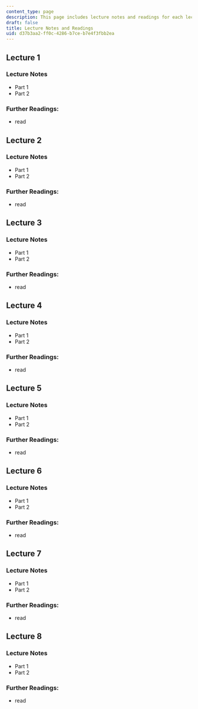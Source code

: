 ```yaml
---
content_type: page
description: This page includes lecture notes and readings for each lecture.
draft: false
title: Lecture Notes and Readings
uid: d37b3aa2-ff0c-4286-b7ce-b7e4f3fbb2ea
---
```

## Lecture 1

### Lecture Notes

- Part 1
- Part 2

### Further Readings:

- read

## Lecture 2

### Lecture Notes

- Part 1
- Part 2

### Further Readings:

- read

## Lecture 3

### Lecture Notes

- Part 1
- Part 2

### Further Readings:

- read

## Lecture 4

### Lecture Notes

- Part 1
- Part 2

### Further Readings:

- read

## Lecture 5

### Lecture Notes

- Part 1
- Part 2

### Further Readings:

- read

## Lecture 6

### Lecture Notes

- Part 1
- Part 2

### Further Readings:

- read

## Lecture 7

### Lecture Notes

- Part 1
- Part 2

### Further Readings:

- read

## Lecture 8

### Lecture Notes

- Part 1
- Part 2

### Further Readings:

- read